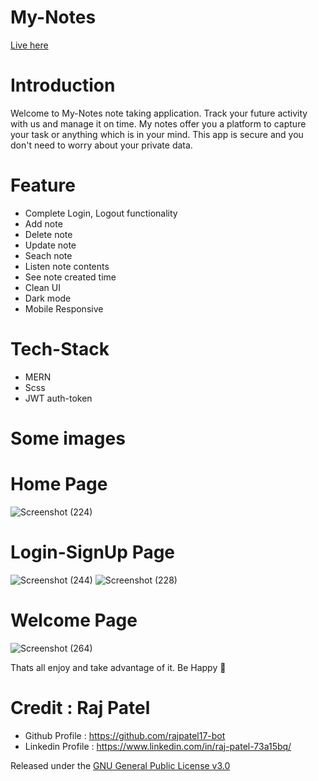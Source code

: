 # My-Notes

[Live here](https://mernnoteapp66.herokuapp.com/)

# Introduction

Welcome to My-Notes note taking application. Track your future activity with us and manage it on time.
My notes offer you a platform to capture your task or anything which is in your mind. This app is secure and you don't need to worry about your private data.

# Feature

- Complete Login, Logout functionality
- Add note
- Delete note
- Update note
- Seach note
- Listen note contents
- See note created time
- Clean UI
- Dark mode
- Mobile Responsive

# Tech-Stack

- MERN
- Scss
- JWT auth-token

# Some images

# Home Page

![Screenshot (224)](https://user-images.githubusercontent.com/83405614/169061878-390a39a0-a1dc-45cf-9aa2-b3ebaef818d8.png)

# Login-SignUp Page

![Screenshot (244)](https://user-images.githubusercontent.com/83405614/169062095-a9bcdf7c-559d-419a-bb1b-39325c98fb7d.png)
![Screenshot (228)](https://user-images.githubusercontent.com/83405614/169062227-cca6fb4c-7943-4d76-bb2e-99950642bd4d.png)

# Welcome Page

![Screenshot (264)](https://user-images.githubusercontent.com/83405614/169063136-ecbd6802-28d0-4305-99b6-37061780c038.png)

Thats all enjoy and take advantage of it. Be Happy 🤠

# Credit : Raj Patel

- Github Profile : https://github.com/rajpatel17-bot
- Linkedin Profile : https://www.linkedin.com/in/raj-patel-73a15bq/

Released under the [GNU General Public License v3.0](https://github.com/rajpatel17-bot/mern-note-taking-app/blob/master/LICENSE)
